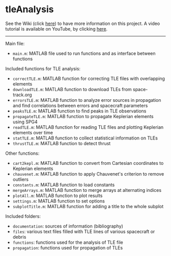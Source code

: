 # tleAnalysis

See the Wiki (click [here](https://github.com/mfacchinelli/tleAnalysis/wiki)) to have more information on this project. A video tutorial is available on YouTube, by clicking [here](https://youtu.be/2I0SXzgqR7w).

***

Main file:
- `main.m`:          MATLAB file used to run functions and as interface between functions

Included functions for TLE analysis:
- `correctTLE.m`:    MATLAB function for correcting TLE files with overlapping elements
- `downloadTLE.m`:   MATLAB function to download TLEs from space-track.org 
- `errorsTLE.m`:   MATLAB function to analyze error sources in propagation and find correlations between errors and spacecraft parameters
- `peaksTLE.m`:  MATLAB function to find peaks in TLE observations
- `propagateTLE.m`:  MATLAB function to propagate Keplerian elements using SPG4
- `readTLE.m`:       MATLAB function for reading TLE files and plotting Keplerian elements over time
- `statTLE.m`:       MATLAB function to collect statistical information on TLEs
- `thrustTLE.m`:     MATLAB function to detect thrust
 
Other functions:
- `cart2kepl.m`:     MATLAB function to convert from Cartesian coordinates to Keplerian elements
- `chauvenet.m`:     MATLAB function to apply Chauvenet's criterion to remove outliers
- `constants.m`:     MATLAB function to load constants
- `mergeArrays.m`:       MATLAB function to merge arrays at alternating indices
- `plotAll.m`:       MATLAB function to plot results
- `settings.m`:       MATLAB function to set options
- `subplotTitle.m`:  MATLAB function for adding a title to the whole subplot
 
Included folders:
- `documentation`:  sources of information (bibliography)
- `files`:          various text files filled with TLE lines of various spacecraft or debris
- `functions`:      functions used for the analysis of TLE file
- `propagation`:    functions used for propagation of TLEs
